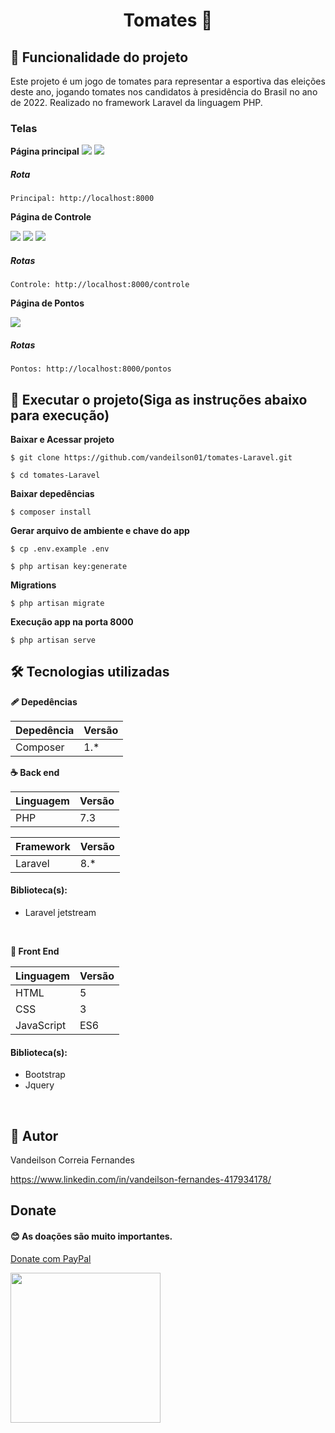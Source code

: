 <h1 align="center"> 
	 Tomates 🚀  
</h1>


## :hammer: Funcionalidade do projeto

 Este projeto é um jogo de tomates para representar a esportiva das eleições deste ano, jogando tomates nos candidatos à presidência do Brasil no ano de 2022. Realizado no framework Laravel da linguagem PHP.

<h3>Telas</h3>


**Página principal**
<img src="https://user-images.githubusercontent.com/60020510/193612061-92155fbc-28b0-4b6d-b19f-cfd0c3f66629.png">
<img src="https://user-images.githubusercontent.com/60020510/193612097-35104bb2-b400-4ea0-bafe-c59b4eb302d8.png">


<h5>Rota</h5>

```
Principal: http://localhost:8000
```

**Página de Controle**

<img src="https://user-images.githubusercontent.com/60020510/193611973-a222c8c7-eec9-4d09-9ac2-0b99308d52da.png">
<img src="https://user-images.githubusercontent.com/60020510/193611980-fcdec673-4dca-494e-a557-404de87cbfa9.png">
<img src="https://user-images.githubusercontent.com/60020510/193612003-1ab1348e-3bc3-4acf-822d-8e06bd16a04c.png">


<h5>Rotas</h5>

```
Controle: http://localhost:8000/controle
```


**Página de Pontos**

<img src="https://user-images.githubusercontent.com/60020510/193612003-1ab1348e-3bc3-4acf-822d-8e06bd16a04c.png">


<h5>Rotas</h5>

```
Pontos: http://localhost:8000/pontos
```

## 🚗 Executar o projeto(Siga as instruções abaixo para execução)

**Baixar e Acessar projeto**

```
$ git clone https://github.com/vandeilson01/tomates-Laravel.git

$ cd tomates-Laravel
```

**Baixar depedências**
```
$ composer install
```

**Gerar arquivo de ambiente e chave do app**
```
$ cp .env.example .env

$ php artisan key:generate
```

**Migrations**
```
$ php artisan migrate
```

**Execução app na porta 8000**
```
$ php artisan serve
```

## 🛠️ Tecnologias utilizadas

**🩹 Depedências**

| Depedência | Versão |
| --- | --- |
| Composer | 1.* |

**☕ Back end**

| Linguagem | Versão |
| --- | --- |
| PHP | 7.3 | 8.0 |

| Framework | Versão |
| --- | --- |
| Laravel | 8.* |

 <h4>Biblioteca(s): </h4>
 
- Laravel jetstream

<br/>

**🎨 Front End**

| Linguagem | Versão |
| --- | --- |
| HTML | 5 |
| CSS | 3 |
| JavaScript | ES6 |

 <h4>Biblioteca(s): </h4>
 
- Bootstrap
- Jquery

<br/>

## 🙂 Autor

Vandeilson Correia Fernandes

https://www.linkedin.com/in/vandeilson-fernandes-417934178/

## Donate

<h4>😊 As doações são muito importantes.</h4>

<a href="https://www.paypal.com/donate/?hosted_button_id=KUPKAB2TYFVMS">Donate com  PayPal</a>

<img style="width: 240px" src="https://user-images.githubusercontent.com/60020510/202829913-fee0612a-6e45-4ecb-96eb-3b5897115185.jpg" />

